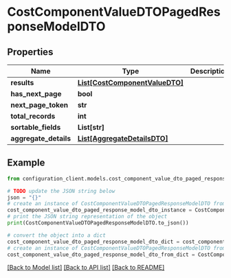 # CostComponentValueDTOPagedResponseModelDTO


## Properties

Name | Type | Description | Notes
------------ | ------------- | ------------- | -------------
**results** | [**List[CostComponentValueDTO]**](CostComponentValueDTO.md) |  | [optional] 
**has_next_page** | **bool** |  | [optional] 
**next_page_token** | **str** |  | [optional] 
**total_records** | **int** |  | [optional] 
**sortable_fields** | **List[str]** |  | [optional] 
**aggregate_details** | [**List[AggregateDetailsDTO]**](AggregateDetailsDTO.md) |  | [optional] 

## Example

```python
from configuration_client.models.cost_component_value_dto_paged_response_model_dto import CostComponentValueDTOPagedResponseModelDTO

# TODO update the JSON string below
json = "{}"
# create an instance of CostComponentValueDTOPagedResponseModelDTO from a JSON string
cost_component_value_dto_paged_response_model_dto_instance = CostComponentValueDTOPagedResponseModelDTO.from_json(json)
# print the JSON string representation of the object
print(CostComponentValueDTOPagedResponseModelDTO.to_json())

# convert the object into a dict
cost_component_value_dto_paged_response_model_dto_dict = cost_component_value_dto_paged_response_model_dto_instance.to_dict()
# create an instance of CostComponentValueDTOPagedResponseModelDTO from a dict
cost_component_value_dto_paged_response_model_dto_from_dict = CostComponentValueDTOPagedResponseModelDTO.from_dict(cost_component_value_dto_paged_response_model_dto_dict)
```
[[Back to Model list]](../README.md#documentation-for-models) [[Back to API list]](../README.md#documentation-for-api-endpoints) [[Back to README]](../README.md)


